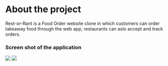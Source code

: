# About the project

Rest-or-Rant is a Food Order website clone in which customers can order takeaway food through the web app, restaurants can aslo accept and track orders.


### Screen shot of the application

![](/screenshots/FoodtaskerWeb_screenshot_1.png)
![](/screenshots/FoodtaskerWeb_screenshot_2.png)
